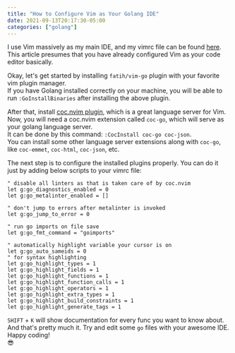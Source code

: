 ```yaml
---
title: "How to Configure Vim as Your Golang IDE"
date: 2021-09-13T20:17:30-05:00
categories: ["golang"]
---
```

I use Vim massively as my main IDE, and my vimrc file can be found [here](https://github.com/CrazyOptimist/dotfiles).  
This article presumes that you have already configured Vim as your code editor basically.  

Okay, let's get started by installing `fatih/vim-go` plugin with your favorite vim plugin manager.  
If you have Golang installed correctly on your machine, you will be able to run `:GoInstallBinaries` after installing the above plugin.  

After that, install [coc.nvim plugin](https://github.com/neoclide/coc.nvim), which is a great language server for Vim.  
Now, you will need a coc.nvim extension called `coc-go`, which will serve as your golang language server.  
It can be done by this command: `:CocInstall coc-go coc-json`.  
You can install some other language server extensions along with `coc-go`, like `coc-emmet`, `coc-html`, `coc-json`, etc.  

The next step is to configure the installed plugins properly. You can do it just by adding below scripts to your vimrc file:  

```vim
" disable all linters as that is taken care of by coc.nvim
let g:go_diagnostics_enabled = 0
let g:go_metalinter_enabled = []

" don't jump to errors after metalinter is invoked
let g:go_jump_to_error = 0

" run go imports on file save
let g:go_fmt_command = "goimports"

" automatically highlight variable your cursor is on
let g:go_auto_sameids = 0
" for syntax highlighting
let g:go_highlight_types = 1
let g:go_highlight_fields = 1
let g:go_highlight_functions = 1
let g:go_highlight_function_calls = 1
let g:go_highlight_operators = 1
let g:go_highlight_extra_types = 1
let g:go_highlight_build_constraints = 1
let g:go_highlight_generate_tags = 1
```

`SHIFT` + `K` will show documentation for every func you want to know about.  
And that's pretty much it. Try and edit some `go` files with your awesome IDE.  
Happy coding!  
😎
